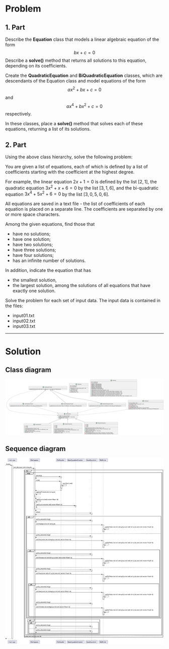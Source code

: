 # Problem
## 1. Part
Describe the **Equation** class that models a linear algebraic equation of the form
$$bx+c=0$$
Describe a **solve()** method that returns all solutions to this equation, depending on its coefficients. 

Create the **QuadraticEquation** and **BiQuadraticEquation** classes, which are descendants of the Equation class and model equations of the form
$$ax^2+bx+c=0$$
and
$$ax^4+bx^2+c=0$$
respectively.

In these classes, place a **solve()** method that solves each of these equations, returning a list of its solutions.

## 2. Part
Using the above class hierarchy, solve the following problem: 

You are given a list of equations, each of which is defined by a list of coefficients starting with the coefficient at the highest degree.

For example, the linear equation $2x+1=0$ is defined by the list $[2, 1]$, the quadratic equation $3x^2+x+6=0$ by the list $[3, 1, 6]$, and the bi-quadratic equation $3x^4+5x^2+6=0$ by the list $[3, 0, 5, 0, 6]$.

All equations are saved in a text file - the list of coefficients of each equation is placed on a separate line. The coefficients are separated by one or more space characters. 

Among the given equations, find those that
- have no solutions;
- have one solution;
- have two solutions;
- have three solutions;
- have four solutions;
- has an infinite number of solutions.

In addition, indicate the equation that has
- the smallest solution,
- the largest solution,
among the solutions of all equations that have exactly one solution.

Solve the problem for each set of input data. The input data is contained in the files:
- input01.txt
- input02.txt
- input03.txt

---
# Solution
## Class diagram
![Class diagram](./docs/1.svg)
## Sequence diagram
![Sequence diagram](./docs/2.svg)